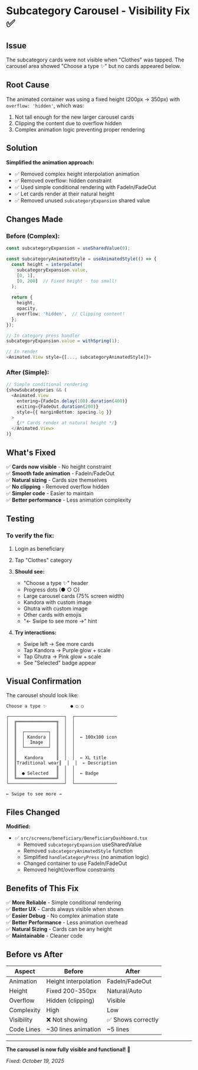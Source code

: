 # Subcategory Carousel - Visibility Fix ✅

## Issue
The subcategory cards were not visible when "Clothes" was tapped. The carousel area showed "Choose a type ✨" but no cards appeared below.

## Root Cause
The animated container was using a fixed height (200px → 350px) with `overflow: 'hidden'`, which was:
1. Not tall enough for the new larger carousel cards
2. Clipping the content due to overflow hidden
3. Complex animation logic preventing proper rendering

## Solution
**Simplified the animation approach:**
- ✅ Removed complex height interpolation animation
- ✅ Removed overflow: hidden constraint
- ✅ Used simple conditional rendering with FadeIn/FadeOut
- ✅ Let cards render at their natural height
- ✅ Removed unused `subcategoryExpansion` shared value

## Changes Made

### Before (Complex):
```typescript
const subcategoryExpansion = useSharedValue(0);

const subcategoryAnimatedStyle = useAnimatedStyle(() => {
  const height = interpolate(
    subcategoryExpansion.value,
    [0, 1],
    [0, 200]  // Fixed height - too small!
  );
  
  return {
    height,
    opacity,
    overflow: 'hidden',  // Clipping content!
  };
});

// In category press handler
subcategoryExpansion.value = withSpring(1);

// In render
<Animated.View style={[..., subcategoryAnimatedStyle]}>
```

### After (Simple):
```typescript
// Simple conditional rendering
{showSubcategories && (
  <Animated.View 
    entering={FadeIn.delay(100).duration(400)} 
    exiting={FadeOut.duration(200)}
    style={{ marginBottom: spacing.lg }}
  >
    {/* Cards render at natural height */}
  </Animated.View>
)}
```

## What's Fixed

✅ **Cards now visible** - No height constraint  
✅ **Smooth fade animation** - FadeIn/FadeOut  
✅ **Natural sizing** - Cards size themselves  
✅ **No clipping** - Removed overflow hidden  
✅ **Simpler code** - Easier to maintain  
✅ **Better performance** - Less animation complexity  

## Testing

### To verify the fix:
1. Login as beneficiary
2. Tap "Clothes" category
3. **Should see:**
   - "Choose a type ✨" header
   - Progress dots (● ○ ○)
   - Large carousel cards (75% screen width)
   - Kandora with custom image
   - Ghutra with custom image
   - Other cards with emojis
   - "← Swipe to see more →" hint

4. **Try interactions:**
   - Swipe left → See more cards
   - Tap Kandora → Purple glow + scale
   - Tap Ghutra → Pink glow + scale
   - See "Selected" badge appear

## Visual Confirmation

The carousel should look like:
```
Choose a type ✨         ● ○ ○

┌─────────────────────┐  ┌────────────────
│  ╔═══════════════╗  │  │
│  ║               ║  │  │
│  ║  ┌─────────┐  ║  │  │
│  ║  │ Kandora │  ║  │  │  ← 100x100 icon
│  ║  │  Image  │  ║  │  │
│  ║  └─────────┘  ║  │  │
│  ║               ║  │  │
│  ║   Kandora     ║  │  │  ← XL title
│  ║Traditional wear║  │  │  ← Description
│  ║               ║  │  │
│  ║  ● Selected   ║  │  │  ← Badge
│  ╚═══════════════╝  │  │
└─────────────────────┘  └────────────────

← Swipe to see more →
```

## Files Changed

**Modified:**
- ✅ `src/screens/beneficiary/BeneficiaryDashboard.tsx`
  - Removed `subcategoryExpansion` useSharedValue
  - Removed `subcategoryAnimatedStyle` function
  - Simplified `handleCategoryPress` (no animation logic)
  - Changed container to use FadeIn/FadeOut
  - Removed height/overflow constraints

## Benefits of This Fix

✅ **More Reliable** - Simple conditional rendering  
✅ **Better UX** - Cards always visible when shown  
✅ **Easier Debug** - No complex animation state  
✅ **Better Performance** - Less animation overhead  
✅ **Natural Sizing** - Cards can be any height  
✅ **Maintainable** - Cleaner code  

## Before vs After

| Aspect | Before | After |
|--------|--------|-------|
| Animation | Height interpolation | FadeIn/FadeOut |
| Height | Fixed 200-350px | Natural/Auto |
| Overflow | Hidden (clipping) | Visible |
| Complexity | High | Low |
| Visibility | ❌ Not showing | ✅ Shows correctly |
| Code Lines | ~30 lines animation | ~5 lines |

---

**The carousel is now fully visible and functional!** 🎉

*Fixed: October 19, 2025*
